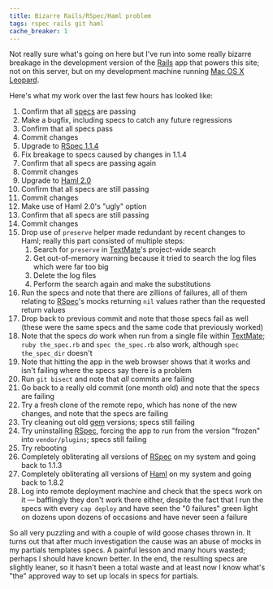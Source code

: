 ```yaml
---
title: Bizarre Rails/RSpec/Haml problem
tags: rspec rails git haml
cache_breaker: 1
---
```


Not really sure what's going on here but I've run into some really bizarre breakage in the development version of the [Rails](/wiki/Rails) app that powers this site; not on this server, but on my development machine running [Mac OS X](/wiki/Mac_OS_X) [Leopard](/wiki/Leopard).

Here's what my work over the last few hours has looked like:

1.  Confirm that all [specs](/wiki/specs) are passing
2.  Make a bugfix, including specs to catch any future regressions
3.  Confirm that all specs pass
4.  Commit changes
5.  Upgrade to [RSpec 1.1.4](/wiki/RSpec_1.1.4)
6.  Fix breakage to specs caused by changes in 1.1.4
7.  Confirm that all specs are passing again
8.  Commit changes
9.  Upgrade to [Haml 2.0](/wiki/Haml_2.0)
10. Confirm that all specs are still passing
11. Commit changes
12. Make use of Haml 2.0's "ugly" option
13. Confirm that all specs are still passing
14. Commit changes
15. Drop use of `preserve` helper made redundant by recent changes to Haml; really this part consisted of multiple steps:
    1.  Search for `preserve` in [TextMate](/wiki/TextMate)'s project-wide search
    2.  Get out-of-memory warning because it tried to search the log files which were far too big
    3.  Delete the log files
    4.  Perform the search again and make the substitutions
16. Run the specs and note that there are zillions of failures, all of them relating to [RSpec](/wiki/RSpec)'s mocks returning `nil` values rather than the requested return values
17. Drop back to previous commit and note that those specs fail as well (these were the same specs and the same code that previously worked)
18. Note that the specs *do* work when run from a single file within [TextMate](/wiki/TextMate); `ruby the_spec.rb` and `spec the_spec.rb` also work, although `spec the_spec_dir` doesn't
19. Note that hitting the app in the web browser shows that it works and isn't failing where the specs say there is a problem
20. Run `git bisect` and note that *all* commits are failing
21. Go back to a really old commit (one month old) and note that the specs are failing
22. Try a fresh clone of the remote repo, which has none of the new changes, and note that the specs are failing
23. Try cleaning out old [gem](/wiki/gem) versions; specs still failing
24. Try uninstalling [RSpec](/wiki/RSpec), forcing the app to run from the version "frozen" into `vendor/plugins`; specs still failing
25. Try rebooting
26. Completely obliterating all versions of [RSpec](/wiki/RSpec) on my system and going back to 1.1.3
27. Completely obliterating all versions of [Haml](/wiki/Haml) on my system and going back to 1.8.2
28. Log into remote deployment machine and check that the specs work on it — bafflingly they don't work there either, despite the fact that I run the specs with every `cap deploy` and have seen the "0 failures" green light on dozens upon dozens of occasions and have never seen a failure

So all very puzzling and with a couple of wild goose chases thrown in. It turns out that after much investigation the cause was an abuse of mocks in my partials templates specs. A painful lesson and many hours wasted; perhaps I should have known better. In the end, the resulting specs are slightly leaner, so it hasn't been a total waste and at least now I know what's "the" approved way to set up locals in specs for partials.
